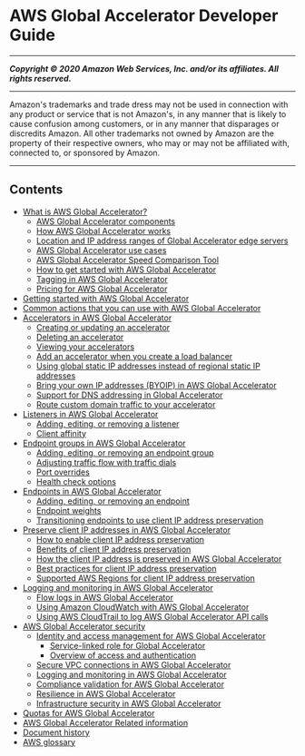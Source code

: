 # AWS Global Accelerator Developer Guide

-----
*****Copyright &copy; 2020 Amazon Web Services, Inc. and/or its affiliates. All rights reserved.*****

-----
Amazon's trademarks and trade dress may not be used in 
     connection with any product or service that is not Amazon's, 
     in any manner that is likely to cause confusion among customers, 
     or in any manner that disparages or discredits Amazon. All other 
     trademarks not owned by Amazon are the property of their respective
     owners, who may or may not be affiliated with, connected to, or 
     sponsored by Amazon.

-----
## Contents
+ [What is AWS Global Accelerator?](what-is-global-accelerator.md)
   + [AWS Global Accelerator components](introduction-components.md)
   + [How AWS Global Accelerator works](introduction-how-it-works.md)
   + [Location and IP address ranges of Global Accelerator edge servers](introduction-ip-ranges.md)
   + [AWS Global Accelerator use cases](introduction-benefits-of-migrating.md)
   + [AWS Global Accelerator Speed Comparison Tool](introduction-speed-comparison-tool.md)
   + [How to get started with AWS Global Accelerator](introduction-get-started.md)
   + [Tagging in AWS Global Accelerator](tagging-in-global-accelerator.md)
   + [Pricing for AWS Global Accelerator](introduction-pricing.md)
+ [Getting started with AWS Global Accelerator](getting-started.md)
+ [Common actions that you can use with AWS Global Accelerator](global-accelerator-actions.md)
+ [Accelerators in AWS Global Accelerator](about-accelerators.md)
   + [Creating or updating an accelerator](about-accelerators.creating-editing.md)
   + [Deleting an accelerator](about-accelerators.deleting.md)
   + [Viewing your accelerators](about-accelerators.viewing.md)
   + [Add an accelerator when you create a load balancer](about-accelerators.alb-accelerator.md)
   + [Using global static IP addresses instead of regional static IP addresses](about-accelerators.eip-accelerator.md)
   + [Bring your own IP addresses (BYOIP) in AWS Global Accelerator](using-byoip.md)
   + [Support for DNS addressing in Global Accelerator](about-accelerators.dns-addressing.md)
   + [Route custom domain traffic to your accelerator](about-accelerators.mapping-your-custom-domain.md)
+ [Listeners in AWS Global Accelerator](about-listeners.md)
   + [Adding, editing, or removing a listener](about-listeners.creating-listeners.md)
   + [Client affinity](about-listeners-client-affinity.md)
+ [Endpoint groups in AWS Global Accelerator](about-endpoint-groups.md)
   + [Adding, editing, or removing an endpoint group](about-endpoint-groups.create-endpoint-group.md)
   + [Adjusting traffic flow with traffic dials](about-endpoint-groups-traffic-dial.md)
   + [Port overrides](about-endpoint-groups-port-override.md)
   + [Health check options](about-endpoint-groups-health-check-options.md)
+ [Endpoints in AWS Global Accelerator](about-endpoints.md)
   + [Adding, editing, or removing an endpoint](about-endpoints-adding-endpoints.md)
   + [Endpoint weights](about-endpoints-endpoint-weights.md)
   + [Transitioning endpoints to use client IP address preservation](about-endpoints.transition-to-IP-preservation.md)
+ [Preserve client IP addresses in AWS Global Accelerator](preserve-client-ip-address.md)
   + [How to enable client IP address preservation](preserve-client-ip-address.how-to-enable-preservation.md)
   + [Benefits of client IP address preservation](preserve-client-ip-address.benefits-of-preservation.md)
   + [How the client IP address is preserved in AWS Global Accelerator](preserve-client-ip-address.headers.md)
   + [Best practices for client IP address preservation](best-practices-aga.md)
   + [Supported AWS Regions for client IP address preservation](preserve-client-ip-address.regions.md)
+ [Logging and monitoring in AWS Global Accelerator](monitoring-global-accelerator.md)
   + [Flow logs in AWS Global Accelerator](monitoring-global-accelerator.flow-logs.md)
   + [Using Amazon CloudWatch with AWS Global Accelerator](cloudwatch-monitoring.md)
   + [Using AWS CloudTrail to log AWS Global Accelerator API calls](logging-using-cloudtrail.md)
+ [AWS Global Accelerator security](security.md)
   + [Identity and access management for AWS Global Accelerator](auth-and-access-control.md)
      + [Service-linked role for Global Accelerator](using-service-linked-roles.md)
      + [Overview of access and authentication](auth_access_overview.md)
   + [Secure VPC connections in AWS Global Accelerator](secure-vpc-connections.md)
   + [Logging and monitoring in AWS Global Accelerator](logging-and-monitoring.md)
   + [Compliance validation for AWS Global Accelerator](compliance-validation.md)
   + [Resilience in AWS Global Accelerator](disaster-recovery-resiliency.md)
   + [Infrastructure security in AWS Global Accelerator](infrastructure-security.md)
+ [Quotas for AWS Global Accelerator](limits-global-accelerator.md)
+ [AWS Global Accelerator Related information](Resources.md)
+ [Document history](WhatsNew.md)
+ [AWS glossary](glossary.md)